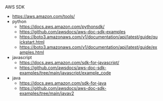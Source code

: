AWS SDK
- https://aws.amazon.com/tools/
- python 
    - https://docs.aws.amazon.com/pythonsdk/
    - https://github.com/awsdocs/aws-doc-sdk-examples
    - https://boto3.amazonaws.com/v1/documentation/api/latest/guide/quickstart.html
    - https://boto3.amazonaws.com/v1/documentation/api/latest/guide/examples.html
- javascript
    - https://docs.aws.amazon.com/sdk-for-javascript/   
    - https://github.com/awsdocs/aws-doc-sdk-examples/tree/main/javascript/example_code
- java
    - https://docs.aws.amazon.com/sdk-for-java
    - https://github.com/awsdocs/aws-doc-sdk-examples/tree/main/javav2   